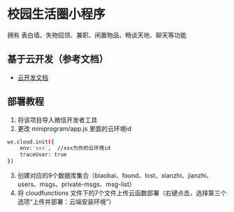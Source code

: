 # 校园生活圈小程序
拥有 表白墙、失物招领、兼职、闲置物品、畅谈天地、聊天等功能

## 基于云开发（参考文档）
- [云开发文档](https://developers.weixin.qq.com/miniprogram/dev/wxcloud/basis/getting-started.html)

## 部署教程
1. 将该项目导入微信开发者工具
2. 更改 miniprogram/app.js 里面的云环境id
``` bash
wx.cloud.init({
	env:'xxx',  //xxx为你的云环境id
    traceUser: true
})
```
3. 创建对应的9个数据库集合（biaobai、found、lost、xianzhi、jianzhi、users、msgs、private-msgs、msg-list）
4. 将 cloudfunctions 文件下的7个文件上传云函数部署（右键点击，选择第三个选项“上传并部署：云端安装环境”）